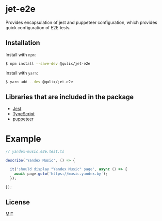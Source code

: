 # jet-e2e

Provides encapsulation of jest and puppeteer configuration, which provides quick configuration of E2E tests.

## Installation

Install with `npm`:

```sh
$ npm install --save-dev @qulix/jet-e2e
```

Install with `yarn`:
```sh
$ yarn add --dev @qulix/jet-e2e
```

## Libraries that are included in the package

- [Jest](https://jestjs.io/en)
- [TypeScript](https://www.typescriptlang.org/index.html)
- [puppeteer](https://pptr.dev/)

# Example

```ts
// yandex-music.e2e.test.ts

describe('Yandex Music', () => {

  it('should display "Yandex Music" page', async () => {
    await page.goto('https://music.yandex.by');
  });

});
```

## License

[MIT](./LICENSE.md)
